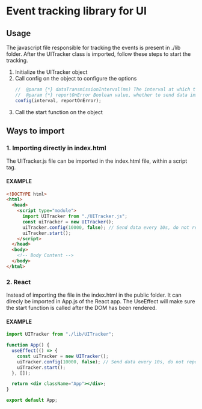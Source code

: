 # Event tracking library for UI

## Usage

The javascript file responsible for tracking the events is present in ./lib folder. After the UITracker class is imported, follow these steps to start the tracking.

1. Initialize the UITracker object
2. Call config on the object to configure the options
   ```js
   //  @param {*} dataTransmissionInterval(ms) The interval at which the data is to be transmitted
   //  @param {*} reportOnError Boolean value, whether to send data immediately on error or not
   config(interval, reportOnError);
   ```
3. Call the start function on the object

## Ways to import

### 1. Importing directly in index.html

The UITracker.js file can be imported in the index.html file, within a script tag.

#### EXAMPLE

```html
<!DOCTYPE html>
<html>
  <head>
    <script type="module">
      import UITracker from "./UITracker.js";
      const uiTracker = new UITracker();
      uiTracker.config(10000, false); // Send data every 10s, do not report immediately on error
      uiTracker.start();
    </script>
  </head>
  <body>
    <!-- Body Content -->
  </body>
</html>
```

### 2. React

Instead of importing the file in the index.html in the public folder. It can direcly be imported in App.js of the React app. The UseEffect will make sure the start function is called after the DOM has been rendered.

#### EXAMPLE

```jsx
import UITracker from "./lib/UITracker";

function App() {
  useEffect(() => {
    const uiTracker = new UITracker();
    uiTracker.config(10000, false); // Send data every 10s, do not report immediately on error
    uiTracker.start();
  }, []);

  return <div className="App"></div>;
}

export default App;
```

